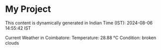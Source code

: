 # My Project

This content is dynamically generated in Indian Time (IST): 2024-08-06 14:55:42 IST


Current Weather in Coimbatore:
Temperature: 28.88 °C
Condition: broken clouds
